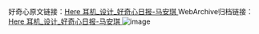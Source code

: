 好奇心原文链接：[Here 耳机_设计_好奇心日报-马安琪 ](https://www.qdaily.com/articles/11536.html)
WebArchive归档链接：[Here 耳机_设计_好奇心日报-马安琪 ](http://web.archive.org/web/20190623170705/https://www.qdaily.com/articles/11536.html)
![image](http://ww3.sinaimg.cn/large/007d5XDply1g3waauu7iqj30u03dzwyt)